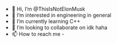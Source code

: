 - 👋 Hi, I’m @ThisIsNotElonMusk
- 👀 I’m interested in engineering in general
- 🌱 I’m currently learning C++
- 💞️ I’m looking to collaborate on idk haha
- 📫 How to reach me - 

<!---
ThisIsNotElonMusk/ThisIsNotElonMusk is a ✨ special ✨ repository because its `README.md` (this file) appears on your GitHub profile.
You can click the Preview link to take a look at your changes.
--->
